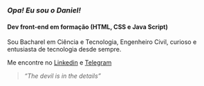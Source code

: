 ### **_Opa! Eu sou o Daniel!_**

#### Dev front-end em formação (HTML, CSS e Java Script)
Sou Bacharel em Ciência e Tecnologia, Engenheiro Civil, curioso e entusiasta de tecnologia desde sempre.

Me encontre no [Linkedin](https://www.linkedin.com/in/carvalhodanielg/) e [Telegram](https://t.me/Daniel_dcg)



>_“The devil is in the details”_
